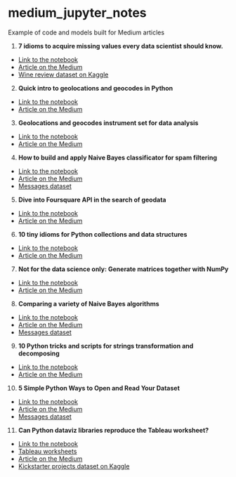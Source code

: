 # medium_jupyter_notes
Example of code and models built for Medium articles

1. <b>7 idioms to acquire missing values every data scientist should know.</b>
* [Link to the notebook](missing_data_idioms/missing-data-tips.ipynb)
* [Article on the Medium](https://towardsdatascience.com/7-idioms-to-acquire-missing-values-every-data-scientist-should-know-2edf4224360c?source=friends_link&sk=e7f9dde978860ed292af79e52313fb45)
* [Wine review dataset on Kaggle](https://www.kaggle.com/zynicide/wine-reviews)

2. <b>Quick intro to geolocations and geocodes in Python</b>
* [Link to the notebook](geocode_and_distance/geocode-and-distance.ipynb)
* [Article on the Medium](https://medium.com/better-programming/geolocation-and-geocodes-in-python-e71e056ffaea?source=friends_link&sk=fa0e5c35f58eda5e839f0120998c3a9e)

3. <b>Geolocations and geocodes instrument set for data analysis</b>
* [Link to the notebook](geolocation_for_analysis/geolocations-for-analysis.ipynb)
* [Article on the Medium](https://towardsdatascience.com/geolocations-and-geocodes-instrument-set-for-data-analysis-5eb4e33a1677?source=friends_link&sk=e2adfaf06bcef6e207088848d16cb3db)

4. <b>How to build and apply Naive Bayes classificator for spam filtering</b>
* [Link to the notebook](naive_bayes_filter/bayes-classificator.ipynb)
* [Article on the Medium](https://towardsdatascience.com/how-to-build-and-apply-naive-bayes-classification-for-spam-filtering-2b8d3308501?source=friends_link&sk=b49e979c2457cc493614e50377b83d88)
* [Messages dataset](https://archive.ics.uci.edu/ml/datasets/sms+spam+collection)

5. <b>Dive into Foursquare API in the search of geodata</b>
* [Link to the notebook](dive_into_foursquare/foursquare_api_dataset.ipynb)
* [Article on the Medium](https://medium.com/analytics-vidhya/dive-into-foursquareapi-in-the-search-of-geodata-c9e11661b194?source=friends_link&sk=8eb7a2ca59a99ad85b3b76a3b4c26bc4)

6. <b>10 tiny idioms for Python collections and data structures</b>
* [Link to the notebook](python_tiny_tips/containers-tips.ipynb)
* [Article on the Medium](https://medium.com/better-programming/10-tiny-python-idioms-for-collections-and-data-structures-2f0d2923832?source=friends_link&sk=9529b4e8f3ed105973f33722414325e6)

7. <b>Not for the data science only: Generate matrices together with NumPy</b>
* [Link to the notebook](matrices_generation/generate-matrices.ipynb)
* [Article on the Medium](https://towardsdatascience.com/not-for-the-data-science-only-generate-matrices-together-with-numpy-d33f03d8875f?source=friends_link&sk=3c86f684dd75b74aee10f7dcd2f5be1f)

8. <b>Comparing a variety of Naive Bayes algorithms</b>
* [Link to the notebook](scikit_bayes/scikit-bayes.ipynb)
* [Article on the Medium](https://towardsdatascience.com/comparing-a-variety-of-naive-bayes-classification-algorithms-fc5fa298379e?source=friends_link&sk=ab4fe9d0517734b429070b1b5f9b17cc)
* [Messages dataset](https://archive.ics.uci.edu/ml/datasets/sms+spam+collection)

9. <b>10 Python tricks and scripts for strings transformation and decomposing</b>
* [Link to the notebook](string_manip/string-tokenization-parsing.ipynb)
* [Article on the Medium](https://medium.com/better-programming/10-python-tricks-and-scripts-for-strings-transformation-and-decomposing-e82ecac0a4d0?source=friends_link&sk=0277ce4ebee12d4bf13e4fdf39a359c6)

10. <b>5 Simple Python Ways to Open and Read Your Dataset</b>
* [Link to the notebook](read_dataset/read-dataset.ipynb)
* [Article on the Medium](https://medium.com/better-programming/5-ways-to-open-and-read-your-dataset-using-python-780770199776?source=friends_link&sk=2dffa9922ea1db6c68485daf7dd40e18)
* [Messages dataset](https://archive.ics.uci.edu/ml/datasets/sms+spam+collection)

11. <b>Can Python dataviz libraries reproduce the Tableau worksheet?</b>
* [Link to the notebook](tableau_vs_python/tableau_vs_python.ipynb)
* [Tableau worksheets](tableau_vs_python/tableau_workseets)
* [Article on the Medium](https://towardsdatascience.com/can-python-dataviz-libraries-repeat-the-tableau-worksheet-e38ef2876f04?source=friends_link&sk=0a05178112137193b53d6e4287755389)
* [Kickstarter projects dataset on Kaggle](https://www.kaggle.com/kemical/kickstarter-projects)
